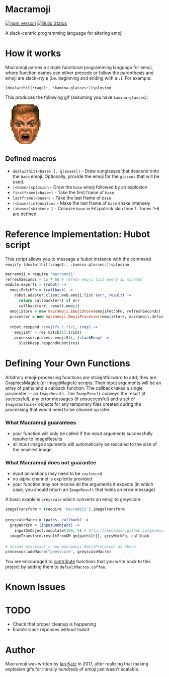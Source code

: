 # Macramoji
[![npm version](https://badge.fury.io/js/macramoji.svg)](https://badge.fury.io/js/macramoji)
[![Build Status](https://travis-ci.org/ianfixes/macramoji.svg)](https://travis-ci.org/ianfixes/macramoji)

A slack-centric programming language for altering emoji

# How it works

Macramoji parses a simple functional programming language for emoji, where function names can either precede or follow the parenthesis and emoji are slack-style (i.e. beginning and ending with a `:`).  For example:

```
(dealwithit(:rage1:, :kamina-glasses:))splosion
```

This produces the following gif (assuming you have `kamina-glasses`):

![dealwithit-rage1-kamina-glasses-splosion](doc/dealwithit-rage1-kamina-glasses-splosion.gif)

## Defined macros

* `dealwithit(<base> [, glasses])` - Draw sunglasses that descend onto the `base` emoji.  Optionally, provide the emoji for the `glasses` that will be used.
* `(<base>)splosion` - Draw the `base` emoji followed by an explosion
* `firstframe(<base>)` - Take the first frame of `base`
* `lastframe(<base>)` - Take the last frame of `base`
* `(<base>)intensifies` - Make the last frame of `base` shake intensely
* `(<base>)skintone_1` - Colorize `base` in Fitzpatrick skin tone 1.  Tones 1-6 are defined


# Reference Implementation: Hubot script

This script allows you to message a hubot instance with the command `emojify (dealwithit(:rage1:, :kamina-glasses:))splosion`

```coffee
macramoji = require 'macramoji'
refreshSeconds = 15 * 60 # refesh emoji list every 15 minutes
module.exports = (robot) ->
  emojiFetchFn = (callback) ->
    robot.adapter.client.web.emoji.list (err, result) ->
      return callback(err) if err
      callback(err, result.emoji)
  emojiStore = new macramoji.EmojiStore(emojiFetchFn, refreshSeconds)
  processor = new macramoji.EmojiProcessor(emojiStore, macramoji.defaultMacros)

  robot.respond /emojify (.*)/i, (res) ->
    emojiStr = res.match[1].trim()
    processor.process emojiStr, (slackResp) ->
      slackResp.respondHubot(res)
```

# Defining Your Own Functions

Arbitrary emoji-processing functions are straightforward to add; they are GraphicsMagick (or ImageMagick) scripts.  Their input arguments will be an array of paths and a callback function.  The callback takes a single parameter -- an `ImageResult`.  The `ImageResult` conveys the result (if successful), any error messages (if unsuccessful) and a set of `ImageContainer` objects for any temporary files created during the processing that would need to be cleaned up later.

### What Macramoji guarantees

* your function will only be called if the input arguments successfully resolve to ImageResults
* all input image arguments will automatically be rescaled to the size of the smallest image


### What Macramoji does not guarantee

* input animations may need to be `coalesce`d
* no alpha channel is explicitly provided
* your function may not receive all the arguments it expects (in which case, you should return an `ImageResult` that holds an error message)


A basic exaple is `greyscale` which converts an emoji to greyscale:

```coffee
imageTransform = (require 'macramoji').imageTransform

greyscaleMacro = (paths, callback) ->
  greyWorkFn = (inputGmObject) ->
    inputGmObject.modulate(100, 0) # http://aheckmann.github.io/gm/docs.html#modulate
  imageTransform.resultFromGM gm(paths[0]), greyWorkFn, callback

# assume processor = new macramoji.EmojiProcessor as above
processor.addMacro("greyscale", greyscaleMacro)
```

You are encouraged to [contribute](CONTRIBUTING.md) functions that you write back to this project by adding them to `defaultMacros.coffee`.

# Known Issues


# TODO

* Check that proper cleanup is happening
* Enable slack reponses without hubot

# Author

Macramoji was written by [Ian Katz](mailto:ianfixes@gmail.com) in 2017, after realizing that making explosion gifs for literally hundreds of emoji just wasn't scalable.
